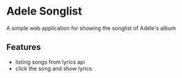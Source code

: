 # Adele Songlist
A simple web application for showing the songlist of Adele's album

## Features
- listing songs from lyrics api
- click the song and show lyrics 